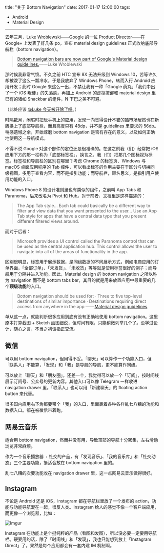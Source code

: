 title: "关于 Bottom Navigation"
date:  2017-01-17 12:00:00
tags:
- Android
- Material Design
---
去年三月，Luke Wroblewski——Google 的一位 Product Director——在 Google+ 上发表了好几条 po，宣布 material design guidelines 正式收纳底部导航栏（bottom navigation）。

> [Bottom navigation bars are now part of Google's Material design guidelines.][1]——Luke Wroblewski

那时候我非常气愤。不久之前 HTC 宣布 8X 无法升级到 Windows 10，苦等许久却被泼了这么一瓢冷水，于是我放弃了 Windows Phone，转而入行 Android 应用开发；此时 Google 来这么一出，不禁让我有一种「Google 药丸」「我们中出了一个 iOS 叛徒」的失落感。再加上 Android 的虚拟按键和 material design 里已有的诸如 Snackbar 的组件，N 下巴之美不可避。

（此处应该 [@Luke 今天被开除了吗][2]。）

时隔数月，闲暇时把玩手机上的应用，发现一向觉得设计不错的酷市场居然也在新版换上了底部导航栏，而且高度只有 48dp，并不是 guidelines 里要求的 56dp。稍感遗憾之余，开始琢磨 bottom navigation 是否有存在的意义，以及如何正确地使用这一导航模式。

不得不说 Google 对这个部件的定位还是很准确的。在这之前我（们）经常把 iOS 应用下方的那一栏称为「底部标签栏」，换言之，我（们）把那几个图标视为标签。标签栏和导航栏的区别在哪里？考虑 Chrome 的标签页、Windows 与 macOS 桌面应用程序的 Tab 控件，可以看出标签的作用主要在于区分与切换同级视图，多用于查看内容，而不是指引功能；而导航栏，顾名思义，是指引用户使用功能的入口。

Windows Phone 8 的设计准则里也有类似的组件，之前叫 App Tabs 和 Paranoma，后来改名为 Pivot 和 Hub。对于前者，文档里是这样描述的：

> The App Tab style… Each tab could basically be a different way to filter and view data that you want presented to the user… Use an App Tab style for apps that have a central data type that you present different filtered views around.

而对于后者：

> Microsoft provides a UI control called the Paranoma control that can be used as the central application hub. This control allows the user to navigate into all of the areas of functionality in the app.

区别很明显，标签用于展示数据，是同组数据的不同展示方式，例如电商应用的订单界面，「全部订单」、「未发货」、「未收货」等等就是使用标签很好的例子；而导航用于分隔并进入功能。因此，Material design 的 bottom navigation 之所以称为 navigation 而不是 bottom tabs bar，其目的就是用来放置应用中最重要的几个**顶级功能**的入口。

> Bottom navigation should be used for:
> · Three to five top-level destinations of similar importance
> · Destinations requiring direct access from anywhere in the app
> —— [Material design guidelines][3]

单从这一点，就能判断很多应用到底有没有正确地使用 bottom navigation。这里原本打算截图 + Sketch 画图细说，但时间有限，只能稍微列举几个了。没学过设计，随心之言，不当之初请指正交流。

## 微信

可以用 bottom navigation，但用得不妥。「聊天」可以算作一个功能入口，但「联系人」不能算，「发现」和「我」是导航的导航，更不能算作同级。

可以放上「聊天」和「朋友圈」，还差一个，我觉得可以放一个「订阅」，按时间线展示订阅号、公众号的更新内容。其他入口可以像 Telegram 一样收进 navigation drawer 里，「联系人」也可以用「新建聊天」的 floating action button 来代替。

很多国内应用右下角都要带个「我」的入口，里面裹着各种各样乱七八糟的功能和数据入口。都在被微信带着跑。

## 网易云音乐

适合用 bottom navigation，然而并没有用，导致顶部的导航十分密集，左右滑动浏览非常麻烦。

作为一个音乐播放器 + 社交的产品，有「发现音乐」、「我的音乐库」和「社交动态」三个主要功能，挺适合放在 bottom navigation 里的。

乱七八糟的次要功能收在 navigation drawer 里，这一点网易云音乐做得很好。

## Instagram

不论是 Android 还是 iOS，Instagram 都在导航栏里放了一个发布的 action，功能与功能导航混在一起，很反人类。Instagram 给人的感觉不像一个客户端应用，而更像一个浏览器，比如：

![Imgur][image-1]

Instagram 在功能上是个挺纯粹的产品（看图和发图），所以没必要一定要用导航栏。硬要用的话，除了「时间线」和「发现」，我也只能想到放上「Instagram Direct」了。果然是每个应用都会有一套内建 IM 机制啊。

[1]: https://plus.google.com/+LukeWroblewski/posts/KywisYsPYV1
[2]: http://www.weibo.com/chihaneh
[3]: https://material.io/guidelines/components/bottom-navigation.html#bottom-navigation-usage

[image-1]: http://i.imgur.com/ICkIDka.png
